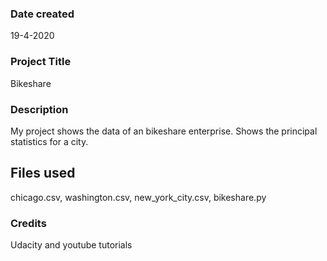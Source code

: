 ### Date created
19-4-2020

### Project Title
Bikeshare

### Description
My project shows the data of an bikeshare enterprise. Shows the principal statistics for a city.

## Files used
chicago.csv, washington.csv, new_york_city.csv, bikeshare.py

### Credits
Udacity and youtube tutorials


